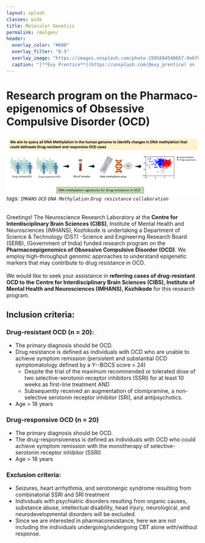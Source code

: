 ```yaml
---
layout: splash
classes: wide
title: Molecular Genetics
permalink: /molgen/
header:
  overlay_color: "#000"
  overlay_filter: "0.5"
  overlay_image: "https://images.unsplash.com/photo-1595694548657-8e6f0d681f8a?ixlib=rb-1.2.1&ixid=MnwxMjA3fDB8MHxwaG90by1wYWdlfHx8fGVufDB8fHx8&auto=format&fit=crop&w=1776&q=80"
  caption: "[**Evy Prentice**](https://unsplash.com/@evy_prentice) on [*Unsplash*](https://unsplash.com)"
---
```


# **Research program on the Pharmaco-epigenomics of Obsessive Compulsive Disorder (OCD)** 
<img style="float: right;" src="/assets/ssss.png" alt="drawing" width="800"> 

###### tags: `IMHANS` `OCD` `DNA Methylation` `Drug resistance` `collaboration`
Greetings! The Neuroscience Research Laboratory at the **Centre for Interdisciplinary Brain Sciences (CIBS)**, Institute of Mental Health and Neurosciences (IMHANS), Kozhikode is undertaking a Department of Science & Technology (DST) -Science and Engineering Research Board (SERB), (Government of India) funded research program on the **Pharmacoepigenomics of Obsessive Compulsive Disorder (OCD)**. We employ high-throughput genomic approaches to understand epigenetic markers that may contribute to drug resistance in OCD. <br/>
<br/>
We would like to seek your assistance in **referring cases of drug-resistant OCD to the Centre for Interdisciplinary Brain Sciences (CIBS), Institute of Mental Health and Neurosciences (IMHANS), Kozhikode** for this research program.

## Inclusion criteria:
### Drug-resistant OCD (n = 20):
- The primary diagnosis should be OCD.
- Drug resistance is defined as individuals with OCD who are unable to achieve symptom remission (persistent and substantial OCD symptomatology defined by a Y--BOCS score > 24)
  - Despite the trial of the maximum recommended or tolerated dose of two selective-serotonin receptor inhibitors (SSRI) for at least 10 weeks as first-line treatment AND 
  - Subsequently received an augmentation of clomipramine, a non-selective serotonin receptor inhibitor (SRI), and antipsychotics.
- Age > 18 years
### Drug-responsive OCD (n = 20)
- The primary diagnosis should be OCD.
- The drug-responsiveness is defined as individuals with OCD who could achieve symptom remission with the monotherapy of selective-serotonin receptor inhibitor (SSRI)
- Age > 18 years
### Exclusion criteria:
- Seizures, heart arrhythmia, and serotonergic syndrome resulting from combinatorial SSRI and SRI treatment
- Individuals with psychiatric disorders resulting from organic causes, substance abuse, intellectual disability, head injury, neurological, and neurodevelopmental disorders will be excluded.
- Since we are interested in pharmacoresistance, here we are not including the individuals undergoing/undergoing CBT alone with/without response. 

